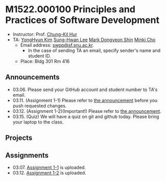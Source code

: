 # M1522.000100 Principles and Practices of Software Development

- Instructor: Prof. [Chung-Kil Hur](http://sf.snu.ac.kr/gil.hur)
- TA: [YongHyun Kim](http://sf.snu.ac.kr/yonghyun-kim/) [Sung-Hwan Lee](http://sf.snu.ac.kr/sunghwan-lee/) [Mark Dongyeon Shin](http://sf.snu.ac.kr/people/dongyeon-shin/) [Minki Cho](http://sf.snu.ac.kr/minki-cho/)  
    + Email address: swpp@sf.snu.ac.kr.  
        * In the case of sending TA an email, specify sender's name and student ID.  
    + Place: Bldg 301 Rm 416

## Announcements

- 03.06. Please send your GitHub account and student number to TA's email.
- 03.11. (Assignment 1-1) Please refer to [the announcement](https://github.com/snu-sf-class/swpp201801/issues/4) before you push requested changes.
- 03.12. (Assignment 1-2)(Important!) Please refer to [the announcement](https://github.com/snu-sf-class/swpp201801/issues/5).
- 03.15. (Quiz) We will have a quiz on git and github today. Please bring your laptop to the class.

## Projects


## Assignments

- 03.07. [Assignment 1-1](https://github.com/snu-sf-class/swpp201801/blob/master/assignments/assignment_1-1.md) is uploaded.
- 03.12. [Assignment 1-2](https://github.com/snu-sf-class/swpp201801/blob/master/assignments/assignment_1-2.md) is uploaded.
